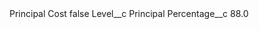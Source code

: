<?xml version="1.0" encoding="UTF-8"?>
<CustomMetadata xmlns="http://soap.sforce.com/2006/04/metadata" xmlns:xsi="http://www.w3.org/2001/XMLSchema-instance" xmlns:xsd="http://www.w3.org/2001/XMLSchema">
    <label>Principal Cost</label>
    <protected>false</protected>
    <values>
        <field>Level__c</field>
        <value xsi:type="xsd:string">Principal</value>
    </values>
    <values>
        <field>Percentage__c</field>
        <value xsi:type="xsd:double">88.0</value>
    </values>
</CustomMetadata>
